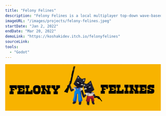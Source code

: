 ```yaml
---
title: "Felony Felines"
description: "Felony Felines is a local multiplayer top-down wave-based survival shooter in which 2 players fight an endless army of robots in the spirit of Box Head: 2-Play"
imageURL: "/images/projects/felony-felines.jpeg"
startDate: "Jan 2, 2022"
endDate: "Mar 20, 2022"
demoLink: "https://koshakidev.itch.io/felonyfelines"
sourceLink:
tools:
  - "Godot"
---
```


![banner](/images/projects/felony-felines.jpeg)
